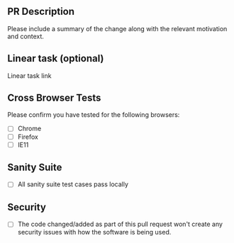 ## PR Description

Please include a summary of the change along with the relevant motivation and context.

## Linear task (optional)

Linear task link

## Cross Browser Tests

Please confirm you have tested for the following browsers:

- [ ] Chrome
- [ ] Firefox
- [ ] IE11

## Sanity Suite

- [ ] All sanity suite test cases pass locally

## Security

- [ ] The code changed/added as part of this pull request won't create any security issues with how the software is being used.
